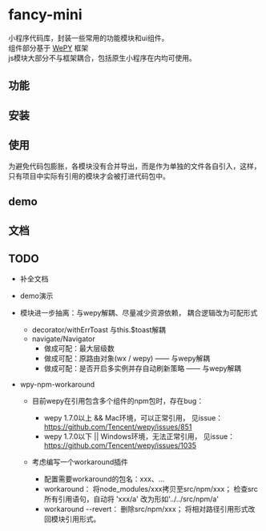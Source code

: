 # fancy-mini
小程序代码库，封装一些常用的功能模块和ui组件。  
组件部分基于 [WePY](https://tencent.github.io/wepy/) 框架  
js模块大部分不与框架耦合，包括原生小程序在内均可使用。

## 功能

## 安装

## 使用
为避免代码包膨胀，各模块没有合并导出，而是作为单独的文件各自引入，这样，只有项目中实际有引用的模块才会被打进代码包中。

## demo


## 文档

## TODO
- 补全文档
- demo演示
- 模块进一步抽离：与wepy解耦、尽量减少资源依赖， 耦合逻辑改为可配形式
    + decorator/withErrToast   与this.$toast解耦
    + navigate/Navigator   
        - 做成可配：最大层级数
        - 做成可配：原路由对象(wx / wepy) —— 与wepy解耦
        - 做成可配：是否开启多实例并存自动刷新策略 —— 与wepy解耦
    
- wpy-npm-workaround
    + 目前wepy在引用包含多个组件的npm包时，存在bug：  
	    - wepy 1.7.0以上 && Mac环境，可以正常引用， 见issue：https://github.com/Tencent/wepy/issues/851
	    - wepy 1.7.0以下 || Windows环境，无法正常引用， 见issue：https://github.com/Tencent/wepy/issues/1035  

    + 考虑编写一个workaround插件
	    - 配置需要workaround的包名：xxx、...
	    - workaround： 将node_modules/xxx拷贝至src/npm/xxx； 检查src所有引用语句，自动将 'xxx/a' 改为形如'../../src/npm/a'
	    - workaround --revert： 删除src/npm/xxx； 将相对路径引用形式改回模块引用形式。
